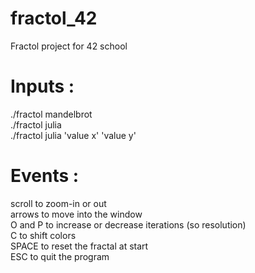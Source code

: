 # fractol_42
Fractol project for 42 school

# Inputs :
./fractol mandelbrot \
./fractol julia \
./fractol julia 'value x' 'value y'

# Events :
scroll to zoom-in or out \
arrows to move into the window \
O and P to increase or decrease iterations (so resolution) \
C to shift colors \
SPACE to reset the fractal at start \
ESC to quit the program
